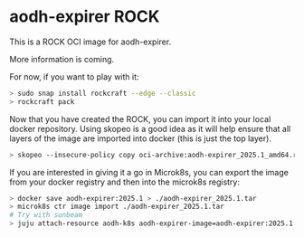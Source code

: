 # aodh-expirer ROCK

This is a ROCK OCI image for aodh-expirer.

More information is coming.

For now, if you want to play with it:

```bash
> sudo snap install rockcraft --edge --classic
> rockcraft pack
```

Now that you have created the ROCK, you can import it into
your local docker repository. Using skopeo is a good idea as
it will help ensure that all layers of the image are imported
into docker (this is just the top layer).

```bash
> skopeo --insecure-policy copy oci-archive:aodh-expirer_2025.1_amd64.rock docker-daemon:aodh-expirer:2025.1
```

If you are interested in giving it a go in Microk8s, you can
export the image from your docker registry and then into the
microk8s registry:

```bash
> docker save aodh-expirer:2025.1 > ./aodh-expirer_2025.1.tar
> microk8s ctr image import ./aodh-expirer_2025.1.tar
# Try with sunbeam
> juju attach-resource aodh-k8s aodh-expirer-image=aodh-expirer:2025.1
```
